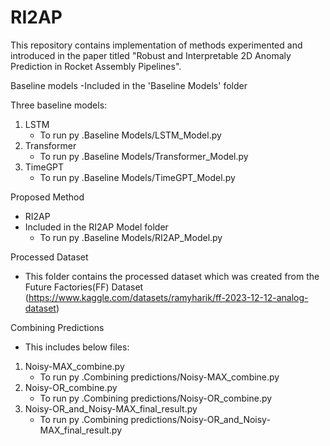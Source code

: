 # RI2AP

This repository contains implementation of methods experimented and introduced in the paper titled "Robust and Interpretable 2D Anomaly Prediction in Rocket Assembly Pipelines".

Baseline models
-Included in the 'Baseline Models' folder

Three baseline models:
1. LSTM
	* To run py .Baseline Models/LSTM_Model.py
2. Transformer
	* To run py .Baseline Models/Transformer_Model.py
3. TimeGPT
	* To run py .Baseline Models/TimeGPT_Model.py

Proposed Method
* RI2AP 
* Included in the RI2AP Model folder
	* To run py .Baseline Models/RI2AP_Model.py

Processed Dataset
* This folder contains the processed dataset which was created from the Future Factories(FF) Dataset (https://www.kaggle.com/datasets/ramyharik/ff-2023-12-12-analog-dataset)

Combining Predictions
* This includes below files:
1. Noisy-MAX_combine.py 
	* To run py .Combining predictions/Noisy-MAX_combine.py
2. Noisy-OR_combine.py 
	* To run py .Combining predictions/Noisy-OR_combine.py
3. Noisy-OR_and_Noisy-MAX_final_result.py 
	* To run py .Combining predictions/Noisy-OR_and_Noisy-MAX_final_result.py

